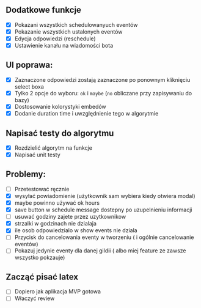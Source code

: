 ## Dodatkowe funkcje
- [x] Pokazani wszystkich schedulowanyuch eventów
- [x] Pokazanie wszystkich ustalonych eventów
- [x] Edycja odpowiedzi (reschedule) 
- [x] Ustawienie kanału na wiadomości bota

## UI poprawa:
- [x] Zaznaczone odpowiedzi zostają zaznaczone po ponownym kliknięciu select boxa
- [x] Tylko 2 opcje do wyboru: `ok` i `maybe` (`no` obliczane przy zapisywaniu do bazy)
- [x] Dostosowanie kolorystyki embedów
- [x] Dodanie duration time i uwzględnienie tego w algorytmie

## Napisać testy do algorytmu
- [x] Rozdzielić algorytm na funkcje
- [x] Napisać unit testy

## Problemy:
- [ ] Przetestować ręcznie
- [x] wysyłać powiadomienie (użytkownik sam wybiera kiedy otwiera modal)
- [x] maybe powinno używać ok hours
- [x] save button w schedule message dostepny po uzupelnieniu informacji
- [ ] usuwać godziny zajete przez uzytkownikow
- [x] strzalki w godzinach nie dzialaja
- [x] ile osob odpowiedzialo w show events nie dziala
- [ ] Przycisk do cancelowania eventy w tworzeniu ( i ogólnie cancelowanie eventów)
- [ ] Pokazuj jedynie eventy dla danej gildii ( albo miej feature ze zawsze wszystko pokzauje)

## Zacząć pisać latex 
- [ ] Dopiero jak aplikacja MVP gotowa
- [ ] Właczyć review